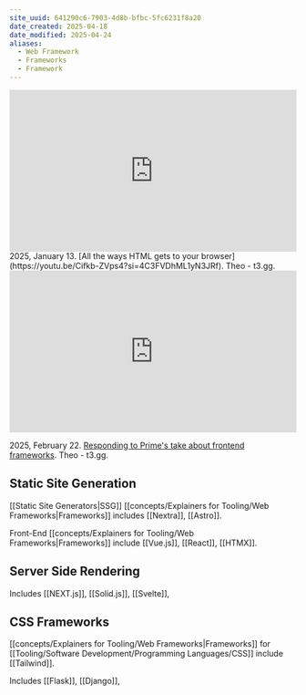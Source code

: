 ```yaml
---
site_uuid: 641290c6-7903-4d8b-bfbc-5fc6231f8a20
date_created: 2025-04-18
date_modified: 2025-04-24
aliases:
  - Web Framework
  - Frameworks
  - Framework
---
```


<iframe style="aspect-ratio:16/9;width:100%;height:auto" src="https://www.youtube.com/embed/Cifkb-ZVps4?si=4C3FVDhML1yN3JRf" title="YouTube video player" frameborder="0" allow="accelerometer; autoplay; clipboard-write; encrypted-media; gyroscope; picture-in-picture; web-share" referrerpolicy="strict-origin-when-cross-origin" allowfullscreen></iframe>
2025, January 13. [All the ways HTML gets to your browser](https://youtu.be/Cifkb-ZVps4?si=4C3FVDhML1yN3JRf). Theo - t3․gg.

<iframe style="aspect-ratio:16/9;width:100%;height:auto" src="https://www.youtube.com/embed/U8L_KOQmDj4?si=6HEylURemt5-36LJ" title="YouTube video player" frameborder="0" allow="accelerometer; autoplay; clipboard-write; encrypted-media; gyroscope; picture-in-picture; web-share" referrerpolicy="strict-origin-when-cross-origin" allowfullscreen></iframe>

2025, February 22. [Responding to Prime's take about frontend frameworks](https://youtu.be/U8L_KOQmDj4?si=6HEylURemt5-36LJ). Theo - t3․gg.
## Static Site Generation

[[Static Site Generators|SSG]] [[concepts/Explainers for Tooling/Web Frameworks|Frameworks]] includes [[Nextra]], [[Astro]].


Front-End [[concepts/Explainers for Tooling/Web Frameworks|Frameworks]] include [[Vue.js]], [[React]], [[HTMX]].

## Server Side Rendering

Includes [[NEXT.js]], [[Solid.js]], [[Svelte]], 



## CSS Frameworks

[[concepts/Explainers for Tooling/Web Frameworks|Frameworks]] for [[Tooling/Software Development/Programming Languages/CSS]] include [[Tailwind]]. 

Includes [[Flask]], [[Django]], 
